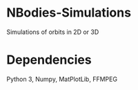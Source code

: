 # NBodies-Simulations
Simulations of orbits in 2D or 3D

# Dependencies
Python 3, Numpy, MatPlotLib, FFMPEG
